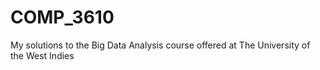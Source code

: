 # COMP_3610
My solutions to the Big Data Analysis course offered at The University of the West Indies
